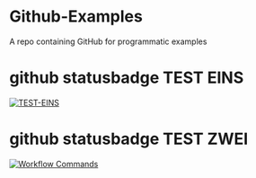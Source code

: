 # Github-Examples
A repo containing GitHub for programmatic examples

# github statusbadge TEST EINS

[![TEST-EINS](https://github.com/crizzcrozz/Github-Examples/actions/workflows/workflow-commands.yml/badge.svg)](https://github.com/crizzcrozz/Github-Examples/actions/workflows/workflow-commands.yml)



# github statusbadge TEST ZWEI

[![Workflow Commands](https://github.com/crizzcrozz/Github-Examples/actions/workflows/test.yml/badge.svg)](https://github.com/crizzcrozz/Github-Examples/actions/workflows/test.yml)